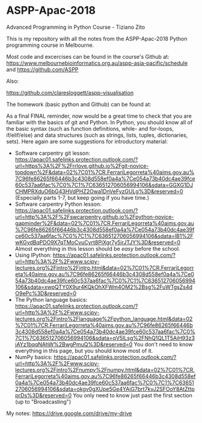 # ASPP-Apac-2018
Advanced Programming in Python Course - Tiziano Zito 

This is my repository with all the notes from the ASPP-Apac-2018 Python programming course in Melbourne.

Most code and excercises can be found in the course's Github at: https://www.melbournebioinformatics.org.au/aspp-asia-pacific/schedule and https://github.com/ASPP

Also:

https://github.com/claresloggett/aspp-visualisation


The homework (basic python and Github) can be found at:

As a final FINAL reminder, now would be a great time to check that you are
familiar with the basics of git and Python. In Python, you should know all of
the basic syntax (such as function definitions, while- and for-loops,
if/elif/else) and data structures (such as strings, lists, tuples,
dictionaries, sets). Here again are some suggestions for introductory material:

- Software carpentry git lesson: https://apac01.safelinks.protection.outlook.com/?url=https%3A%2F%2Frrlove.github.io%2Fgit-novice-topdown%2F&data=02%7C01%7CR.FerrariLegorreta%40aims.gov.au%7C96fe86265f66446b3c4308d558ef0a4a%7Ce054a73b40dc4ae39fce60c537aa6fac%7C0%7C1%7C636512706056994106&sdata=GGXG1DJCHMPRXduO6bG43HVdPHZ2Owa1DnVeFyzGULg%3D&reserved=0
  (Especially parts 1-7, but keep going if you have time.)
- Software carpentry Python lesson:
  https://apac01.safelinks.protection.outlook.com/?url=http%3A%2F%2Fswcarpentry.github.io%2Fpython-novice-gapminder%2F&data=02%7C01%7CR.FerrariLegorreta%40aims.gov.au%7C96fe86265f66446b3c4308d558ef0a4a%7Ce054a73b40dc4ae39fce60c537aa6fac%7C0%7C1%7C636512706056994106&sdata=lB1%2FwKGydBqPDO9X7qTMoCvuCyrt8PiXgr7y5irJTJY%3D&reserved=0 Almost everything in
  this lesson should be *easy* before the school.
- Using IPython: https://apac01.safelinks.protection.outlook.com/?url=http%3A%2F%2Fwww.scipy-lectures.org%2Fintro%2Fintro.html&data=02%7C01%7CR.FerrariLegorreta%40aims.gov.au%7C96fe86265f66446b3c4308d558ef0a4a%7Ce054a73b40dc4ae39fce60c537aa6fac%7C0%7C1%7C636512706056994106&sdata=xwpQTY0X9ur4KQkOhXFWm4OM2%2Bsg%2FuWTgsZs4dO9ePc%3D&reserved=0
- The Python language basics:
  https://apac01.safelinks.protection.outlook.com/?url=http%3A%2F%2Fwww.scipy-lectures.org%2Fintro%2Flanguage%2Fpython_language.html&data=02%7C01%7CR.FerrariLegorreta%40aims.gov.au%7C96fe86265f66446b3c4308d558ef0a4a%7Ce054a73b40dc4ae39fce60c537aa6fac%7C0%7C1%7C636512706056994106&sdata=qV5ILsg%2FNhQ1QL1T5AiH93z3jAYz1bqqNAhW%2BwgPmuQ%3D&reserved=0 You don't
  need to know everything in this page, but you should know most of it.
- NumPy basics: https://apac01.safelinks.protection.outlook.com/?url=http%3A%2F%2Fwww.scipy-lectures.org%2Fintro%2Fnumpy%2Fnumpy.html&data=02%7C01%7CR.FerrariLegorreta%40aims.gov.au%7C96fe86265f66446b3c4308d558ef0a4a%7Ce054a73b40dc4ae39fce60c537aa6fac%7C0%7C1%7C636512706056994106&sdata=okgv0gXUpe5Ge4YAjG7brt7kvJ2SFOoY8AtZttpprDs%3D&reserved=0 You only
  need to know just past the first section (up to "Broadcasting")


My notes: https://drive.google.com/drive/my-drive
